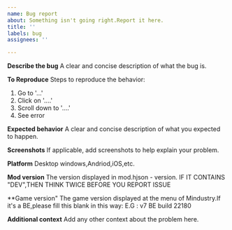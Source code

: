 ```yaml
---
name: Bug report
about: Something isn't going right.Report it here.
title: ''
labels: bug
assignees: ''

---
```


**Describe the bug**
A clear and concise description of what the bug is.

**To Reproduce**
Steps to reproduce the behavior:
1. Go to '...'
2. Click on '....'
3. Scroll down to '....'
4. See error

**Expected behavior**
A clear and concise description of what you expected to happen.

**Screenshots**
If applicable, add screenshots to help explain your problem.

**Platform**
Desktop windows,Andriod,iOS,etc.

**Mod version**
The version displayed in mod.hjson - version.
IF IT CONTAINS "DEV",THEN THINK TWICE BEFORE YOU REPORT ISSUE

**Game version"
The game version displayed at the menu of Mindustry.If it's a BE,please fill this blank in this way:
E.G : v7 BE build 22180

**Additional context**
Add any other context about the problem here.
